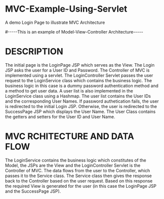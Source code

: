 # MVC-Example-Using-Servlet
A demo Login Page to illustrate MVC Architecture

#-----This is an example of Model-View-Controller Architecture-----

# DESCRIPTION

The initial page is the LoginPage JSP which serves as the View.
The Login JSP asks the user for a User ID and Password.
The Controller of MVC is implemented using a servlet.
The LoginController Servlet passes the user request to the LoginService class which contains the business logic.
The business logic in this case is a dummy password authentication method and a method to get user data. 
A user list is also implemented in the LoginService class using a Hashmap. The user list contains the User IDs and the corresponding User Names. 
If password authetication fails, the user is redirected to the initial Login JSP.
Otherwise, the user is redirected to the SuccessPage JSP which displays the User Name. 
The User Class contains the getters and setters for the User ID and User Name. 

# MVC RCHITECTURE AND DATA FLOW

The LoginService contains the business logic which constitutes of the Model, the JSPs are the View and the LoginController Servlet is the Controller of MVC. The data flows from the user to the Controller, which passes it to the Service class. The Service class then gives the response back to the Controller based on the user request. Based on this response the required View is generated for the user (in this case the LoginPage JSP and the SuccessPage JSP).
